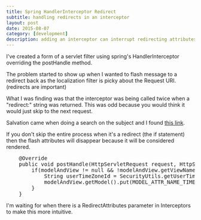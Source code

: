```yaml
---
title: Spring HandlerInterceptor Redirect
subtitle: handling redirects in an interceptor
layout: post
date: 2015-08-07
category: [development]
description: adding an interceptor can interrupt redirecting attributes
---
```

I've created a form of a servlet filter using spring's HandlerInterceptor overriding the postHandle method.

The problem started to show up when I wanted to flash message to a redirect back as the localization filter is picky about the Request URI.  (redirects are important)

What I was finding was that the interceptor was being called twice when a "redirect:" string was returned.  This was odd because you would think it would just skip to the next request.

Salvation came when doing a search on the subject and I found [this link](http://forum.spring.io/forum/spring-projects/web/76515-handlerinterceptor-and-redirect-problem).

If you don't skip the entire process when it's a redirect (the if statement) then the flash attributes will disappear because it will be considered rendered.

<pre>
    @Override
    public void postHandle(HttpServletRequest request, HttpServletResponse response, Object handler, ModelAndView modelAndView) throws Exception {
        if(modelAndView != null && !modelAndView.getViewName().startsWith("redirect:")) {
            String userTimeZoneId = SecurityUtils.getUserTimeZoneId();
            modelAndView.getModel().put(MODEL_ATTR_NAME_TIME_ZONE_ID, userTimeZoneId != null ? userTimeZoneId : defaultTimeZoneId);
        }
    }
</pre>

I'm waiting for when there is a RedirectAttributes parameter in Interceptors to make this more intuitive.
